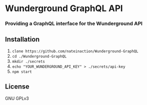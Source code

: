 # Wunderground GraphQL API
### Providing a GraphQL interface for the Wunderground API

## Installation
1. `clone https://github.com/nateinaction/Wunderground-GraphQL`
2. `cd ./Wunderground-GraphQL`
3. `mkdir ./secrets`
4. `echo "YOUR_WUNDERGROUND_API_KEY" > ./secrets/api-key`
5. `npm start`

## License
GNU GPLv3
